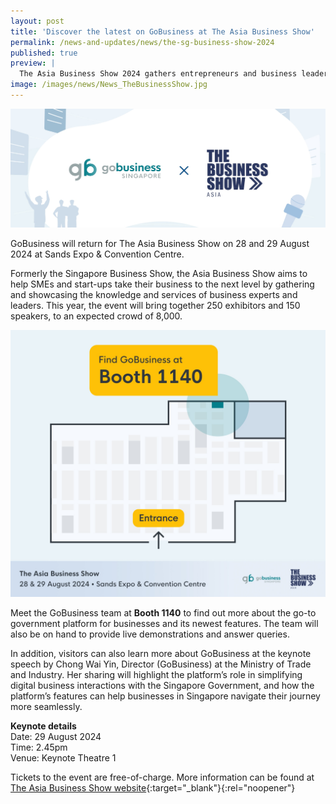 ```yaml
---
layout: post
title: 'Discover the latest on GoBusiness at The Asia Business Show'
permalink: /news-and-updates/news/the-sg-business-show-2024
published: true
preview: |
  The Asia Business Show 2024 gathers entrepreneurs and business leaders from all over the world for a 2-day conference. Register for free and come visit the GoBusiness booth!
image: /images/news/News_TheBusinessShow.jpg
---
```


![GoBusiness x The Singapore Business Show 2024](/images/news/News_TheBusinessShow.jpg)

GoBusiness will return for The Asia Business Show on 28 and 29 August 2024 at Sands Expo & Convention Centre.

Formerly the Singapore Business Show, the Asia Business Show aims to help SMEs and start-ups take their business to the next level by gathering and showcasing the knowledge and services of business experts and leaders. This year, the event will bring together 250 exhibitors and 150 speakers, to an expected crowd of 8,000.

![Find GoBusiness at Booth 1140, in the top right corner of the venue.](/images/news/gobusiness_booth1140.jpg)

Meet the GoBusiness team at **Booth 1140** to find out more about the go-to government platform for businesses and its newest features. The team will also be on hand to provide live demonstrations and answer queries.

In addition, visitors can also learn more about GoBusiness at the keynote speech by Chong Wai Yin, Director (GoBusiness) at the Ministry of Trade and Industry.  Her sharing will highlight the platform’s role in simplifying digital business interactions with the Singapore Government, and how the platform’s features can help businesses in Singapore navigate their journey more seamlessly.

**Keynote details**<br>
Date: 29 August 2024<br>
Time: 2.45pm<br>
Venue: Keynote Theatre 1


Tickets to the event are free-of-charge. More information can be found at [The Asia Business Show website](https://www.asiabusinessshow.com/?utm_source=PTN_GoBusiness){:target="_blank"}{:rel="noopener"}


<script src="/jquery/jquery.min.js"></script>
<script src="/jquery/bp-menu-new-tab.js"></script>

